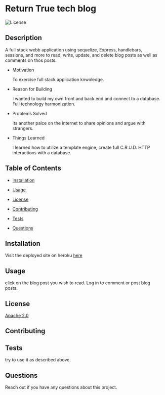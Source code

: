 # Return True tech blog  

  

  ![License](https://img.shields.io/badge/License-Apache_2.0-blue.svg)
  ## Description  

  

  A full stack webb application using sequelize, Express, handlebars, sessions, and more to read, write, update, and delete blog posts as well as comments on thos posts.  

  * Motivation  

    To exercise full stack application knwoledge.  

  * Reason for Building  

    I wanted to build my own front and back end and connect to a database. Full technology harmonization.  

  * Problems Solved  

    Its another palce on the internet to share opinions and argue with strangers.  

  * Things Learned  

    I learned how to utilize a template engine, create full C.R.U.D. HTTP interactions with a database.  

  

  ## Table of Contents  

  

  * [Installation](#installation)  

  * [Usage](#usage)  

  * [License](#license)  

  * [Contributing](#contributing)  

  * [Tests](#tests)  

  * [Questions](#questions)  

  

  ## Installation  

  

  Visit the deployed site on heroku [here](https://return-true-tech-blog.herokuapp.com/)  

  

    

  

  ## Usage  

  

  click on the blog post you wish to read. Log in to comment or post blog posts.  

  

  ## License  

  

  [Apache 2.0](https://opensource.org/licenses/Apache-2.0)  

  

  ## Contributing  

  

    

  

  ## Tests  

  

  try to use it as described above.  

  

  ## Questions  

  

  Reach out if you have any questions about this project.
